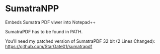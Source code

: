 # SumatraNPP
Embeds Sumatra PDF viwer into Notepad++

SumatraPDF has to be found in PATH.

You'll need my patched version of SumatraPDF 32 bit (2 Lines Changed): https://github.com/StarGate01/sumatrapdf
